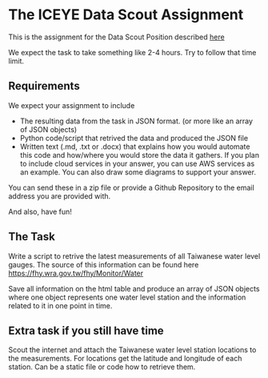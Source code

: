 # The ICEYE Data Scout Assignment

This is the assignment for the Data Scout Position described [here](https://apply.workable.com/iceye/j/67C0484605/)

We expect the task to take something like 2-4 hours. Try to follow that time limit.

## Requirements

We expect your assignment to include 

* The resulting data from the task in JSON format. (or more like an array of JSON objects)
* Python code/script that retrived the data and produced the JSON file
* Written text (.md, .txt or .docx) that explains how you would automate this code and how/where you would store the data it gathers. If you plan to include cloud services in your answer, you can use AWS services as an example. You can also draw some diagrams to support your answer.

You can send these in a zip file or provide a Github Repository to the email address you are provided with.

And also, have fun!

## The Task

Write a script to retrive the latest measurements of all Taiwanese water level gauges. The source of this information can be found here https://fhy.wra.gov.tw/fhy/Monitor/Water

Save all information on the html table and produce an array of JSON objects where one object represents one water level station and the information related to it in one point in time. 

## Extra task if you still have time

Scout the internet and attach the Taiwanese water level station locations to the measurements. For locations get the latitude and longitude of each station. Can be a static file or code how to retrieve them. 
